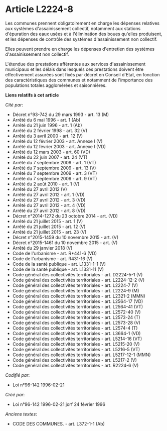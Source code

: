 # Article L2224-8

Les communes prennent obligatoirement en charge les dépenses relatives aux systèmes d'assainissement collectif, notamment aux
stations d'épuration des eaux usées et à l'élimination des boues qu'elles produisent, et les dépenses de contrôle des
systèmes d'assainissement non collectif.

Elles peuvent prendre en charge les dépenses d'entretien des systèmes d'assainissement non collectif.

L'étendue des prestations afférentes aux services d'assainissement municipaux et les délais dans lesquels ces prestations
doivent être effectivement assurées sont fixés par décret en Conseil d'Etat, en fonction des caractéristiques des communes et
notamment de l'importance des populations totales agglomérées et saisonnières.

**Liens relatifs à cet article**

_Cité par_:

  - Décret n°93-742 du 29 mars 1993 - art. 13 (M)
  - Arrêté du 6 mai 1996 - art. 1 (Ab)
  - Arrêté du 21 juin 1996 - art. 1 (Ab)
  - Arrêté du 2 février 1998 - art. 32 (V)
  - Arrêté du 3 avril 2000 - art. 12 (V)
  - Arrêté du 12 février 2003 - art. Annexe I (V)
  - Arrêté du 12 février 2003 - art. Annexe I (VD)
  - Arrêté du 12 mars 2003 - art. 60 (VD)
  - Arrêté du 22 juin 2007 - art. 24 (VT)
  - Arrêté du 7 septembre 2009 - art. 1 (VT)
  - Arrêté du 7 septembre 2009 - art. 13 (V)
  - Arrêté du 7 septembre 2009 - art. 3 (VT)
  - Arrêté du 7 septembre 2009 - art. 9 (VT)
  - Arrêté du 2 août 2010 - art. 1 (V)
  - Arrêté du 27 avril 2012 (V)
  - Arrêté du 27 avril 2012 - art. 1 (VD)
  - Arrêté du 27 avril 2012 - art. 3 (VD)
  - Arrêté du 27 avril 2012 - art. 4 (VD)
  - Arrêté du 27 avril 2012 - art. 8 (VD)
  - Décret n°2014-1272 du 23 octobre 2014 - art. (VD)
  - Arrêté du 21 juillet 2015 - art. 1 (V)
  - Arrêté du 21 juillet 2015 - art. 12 (V)
  - Arrêté du 21 juillet 2015 - art. 23 (V)
  - Décret n°2015-1459 du 10 novembre 2015 - art. (V)
  - Décret n°2015-1461 du 10 novembre 2015 - art. (V)
  - Arrêté du 29 janvier 2018 (V)
  - Code de l'urbanisme - art. R*441-6 (VD)
  - Code de l'urbanisme - art. R431-16 (V)
  - Code de la santé publique - art. L1331-1-1 (V)
  - Code de la santé publique - art. L1331-11 (V)
  - Code général des collectivités territoriales - art. D2224-5-1 (V)
  - Code général des collectivités territoriales - art. L2224-12-2 (V)
  - Code général des collectivités territoriales - art. L2224-7 (V)
  - Code général des collectivités territoriales - art. L2224-9 (M)
  - Code général des collectivités territoriales - art. L2321-2 (MMN)
  - Code général des collectivités territoriales - art. L2564-17 (VD)
  - Code général des collectivités territoriales - art. L2564-41 (VT)
  - Code général des collectivités territoriales - art. L2572-40 (V)
  - Code général des collectivités territoriales - art. L2573-24 (T)
  - Code général des collectivités territoriales - art. L2573-28 (V)
  - Code général des collectivités territoriales - art. L2574-4 (T)
  - Code général des collectivités territoriales - art. L3664-1 (VD)
  - Code général des collectivités territoriales - art. L5214-16 (VT)
  - Code général des collectivités territoriales - art. L5215-20 (V)
  - Code général des collectivités territoriales - art. L5216-5 (VT)
  - Code général des collectivités territoriales - art. L5217-12-1 (MMN)
  - Code général des collectivités territoriales - art. L5217-2 (V)
  - Code général des collectivités territoriales - art. R2224-6 (V)

_Codifié par_:

  - Loi n°96-142 1996-02-21

_Créé par_:

  - Loi n°96-142 1996-02-21 jorf 24 février 1996

_Anciens textes_:

  - CODE DES COMMUNES. - art. L372-1-1 (Ab)
